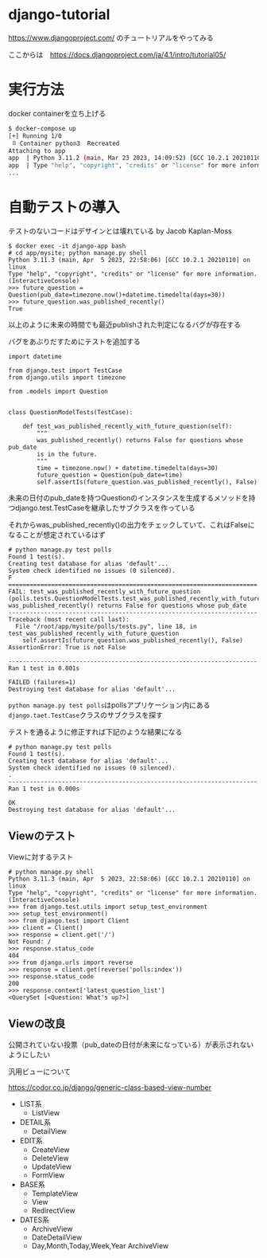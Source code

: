 # django-tutorial

https://www.djangoproject.com/ のチュートリアルをやってみる

ここからは　https://docs.djangoproject.com/ja/4.1/intro/tutorial05/

# 実行方法

docker containerを立ち上げる

```bash
$ docker-compose up
[+] Running 1/0
 ⠿ Container python3  Recreated                                                                                                                                        0.1s
Attaching to app
app  | Python 3.11.2 (main, Mar 23 2023, 14:09:52) [GCC 10.2.1 20210110] on linux
app  | Type "help", "copyright", "credits" or "license" for more information.
...
```

# 自動テストの導入

テストのないコードはデザインとは壊れている by Jacob Kaplan-Moss

```
$ docker exec -it django-app bash
# cd app/mysite; python manage.py shell
Python 3.11.3 (main, Apr  5 2023, 22:58:06) [GCC 10.2.1 20210110] on linux
Type "help", "copyright", "credits" or "license" for more information.
(InteractiveConsole)
>>> future_question = Question(pub_date=timezone.now()+datetime.timedelta(days=30))
>>> future_question.was_published_recently()
True
```

以上のように未来の時間でも最近publishされた判定になるバグが存在する

バグをあぶりだすためにテストを追加する

```
import datetime

from django.test import TestCase
from django.utils import timezone

from .models import Question


class QuestionModelTests(TestCase):

    def test_was_published_recently_with_future_question(self):
        """
        was_published_recently() returns False for questions whose pub_date
        is in the future.
        """
        time = timezone.now() + datetime.timedelta(days=30)
        future_question = Question(pub_date=time)
        self.assertIs(future_question.was_published_recently(), False)
```

未来の日付のpub_dateを持つQuestionのインスタンスを生成するメソッドを持つdjango.test.TestCaseを継承したサブクラスを作っている

それからwas_published_recently()の出力をチェックしていて、これはFalseになることが想定されているはず

```
# python manage.py test polls
Found 1 test(s).
Creating test database for alias 'default'...
System check identified no issues (0 silenced).
F
======================================================================
FAIL: test_was_published_recently_with_future_question (polls.tests.QuestionModelTests.test_was_published_recently_with_future_question)
was_published_recently() returns False for questions whose pub_date
----------------------------------------------------------------------
Traceback (most recent call last):
  File "/root/app/mysite/polls/tests.py", line 18, in test_was_published_recently_with_future_question
    self.assertIs(future_question.was_published_recently(), False)
AssertionError: True is not False

----------------------------------------------------------------------
Ran 1 test in 0.001s

FAILED (failures=1)
Destroying test database for alias 'default'...
```

`python manage.py test polls`はpollsアプリケーション内にある`django.taet.TestCase`クラスのサブクラスを探す

テストを通るように修正すれば下記のような結果になる

```
# python manage.py test polls
Found 1 test(s).
Creating test database for alias 'default'...
System check identified no issues (0 silenced).
.
----------------------------------------------------------------------
Ran 1 test in 0.000s

OK
Destroying test database for alias 'default'...
```

## Viewのテスト

Viewに対するテスト

```
# python manage.py shell
Python 3.11.3 (main, Apr  5 2023, 22:58:06) [GCC 10.2.1 20210110] on linux
Type "help", "copyright", "credits" or "license" for more information.
(InteractiveConsole)
>>> from django.test.utils import setup_test_environment
>>> setup_test_environment()
>>> from django.test import Client
>>> client = Client()
>>> response = client.get('/')
Not Found: /
>>> response.status_code
404
>>> from django.urls import reverse
>>> response = client.get(reverse('polls:index'))
>>> response.status_code
200
>>> response.context['latest_question_list']
<QuerySet [<Question: What's up?>]
```

## Viewの改良

公開されていない投票（pub_dateの日付が未来になっている）が表示されないようにしたい

汎用ビューについて

https://codor.co.jp/django/generic-class-based-view-number

- LIST系
  - ListView
- DETAIL系
  - DetailView
- EDIT系
  - CreateView
  - DeleteView
  - UpdateView
  - FormView
- BASE系
  - TemplateView
  - View
  - RedirectView
- DATES系
  - ArchiveView
  - DateDetailView
  - Day,Month,Today,Week,Year ArchiveView